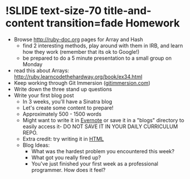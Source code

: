 !SLIDE text-size-70 title-and-content transition=fade
Homework
========
+ Browse http://ruby-doc.org pages for Array and Hash
  + find 2 interesting methods, play around with them in IRB, and learn how they work (remember that its ok to Google!)
  + be prepared to do a 5 minute presentation to a small group on Monday
+ read this about Arrays: http://ruby.learncodethehardway.org/book/ex34.html
+ Keep working through Git Immersion ([gitimmersion.com](http://gitimmersion.com))
+ Write down the three stand up questions
+ Write your first blog post
  - In 3 weeks, you'll have a Sinatra blog
  - Let's create some content to prepare!
  - Approximately 500 - 1500 words
  - Might want to write it in [Evernote](http://evernote.com) or save it in 
  a "blogs" directory to easily access it- DO NOT SAVE IT IN YOUR DAILY CURRICULUM REPO.
  - Extra credit: try writing it in [HTML](https://developer.mozilla.org/en-US/docs/Web/Guide/HTML/Introduction)
  - Blog Ideas:
    - What was the hardest problem you encountered this week?
    - What got you really fired up?
    - You've just finished your first week as a professional programmer. How does it feel?
